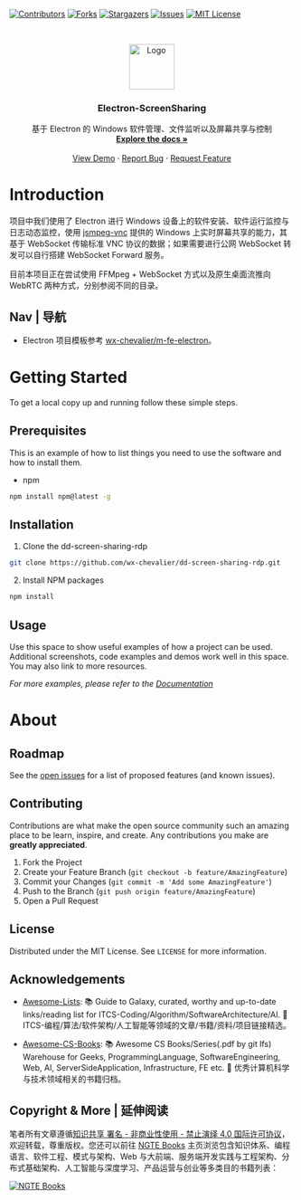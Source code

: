 [![Contributors][contributors-shield]][contributors-url]
[![Forks][forks-shield]][forks-url]
[![Stargazers][stars-shield]][stars-url]
[![Issues][issues-shield]][issues-url]
[![MIT License][license-shield]][license-url]

<!-- PROJECT LOGO -->
<br />
<p align="center">
  <a href="https://github.com/wx-chevalier/dd-screen-sharing-rdp">
    <img src="https://s2.ax1x.com/2020/01/06/lr21MT.png" alt="Logo" width="80" height="80">
  </a>

  <h3 align="center">Electron-ScreenSharing</h3>

  <p align="center">
    基于 Electron 的 Windows 软件管理、文件监听以及屏幕共享与控制
    <br />
    <a href="https://github.com/wx-chevalier/dd-screen-sharing-rdp"><strong>Explore the docs »</strong></a>
    <br />
    <br />
    <a href="https://github.com/wx-chevalier/dd-screen-sharing-rdp">View Demo</a>
    ·
    <a href="https://github.com/wx-chevalier/dd-screen-sharing-rdp/issues">Report Bug</a>
    ·
    <a href="https://github.com/wx-chevalier/dd-screen-sharing-rdp/issues">Request Feature</a>
  </p>
</p>

<!-- ABOUT THE PROJECT -->

# Introduction

项目中我们使用了 Electron 进行 Windows 设备上的软件安装、软件运行监控与日志动态监控，使用 [jsmpeg-vnc](https://github.com/phoboslab/jsmpeg-vnc) 提供的 Windows 上实时屏幕共享的能力，其基于 WebSocket 传输标准 VNC 协议的数据；如果需要进行公网 WebSocket 转发可以自行搭建 WebSocket Forward 服务。

目前本项目正在尝试使用 FFMpeg + WebSocket 方式以及原生桌面流推向 WebRTC 两种方式，分别参阅不同的目录。

## Nav | 导航

- Electron 项目模板参考 [wx-chevalier/m-fe-electron](https://github.com/wx-chevalier/m-fe-electron)。

# Getting Started

To get a local copy up and running follow these simple steps.

## Prerequisites

This is an example of how to list things you need to use the software and how to install them.

- npm

```sh
npm install npm@latest -g
```

## Installation

1. Clone the dd-screen-sharing-rdp

```sh
git clone https://github.com/wx-chevalier/dd-screen-sharing-rdp.git
```

2. Install NPM packages

```sh
npm install
```

<!-- USAGE EXAMPLES -->

## Usage

Use this space to show useful examples of how a project can be used. Additional screenshots, code examples and demos work well in this space. You may also link to more resources.

_For more examples, please refer to the [Documentation](https://example.com)_

# About

<!-- ROADMAP -->

## Roadmap

See the [open issues](https://github.com/wx-chevalier/dd-screen-sharing-rdp/issues) for a list of proposed features (and known issues).

<!-- CONTRIBUTING -->

## Contributing

Contributions are what make the open source community such an amazing place to be learn, inspire, and create. Any contributions you make are **greatly appreciated**.

1. Fork the Project
2. Create your Feature Branch (`git checkout -b feature/AmazingFeature`)
3. Commit your Changes (`git commit -m 'Add some AmazingFeature'`)
4. Push to the Branch (`git push origin feature/AmazingFeature`)
5. Open a Pull Request

<!-- LICENSE -->

## License

Distributed under the MIT License. See `LICENSE` for more information.

<!-- ACKNOWLEDGEMENTS -->

## Acknowledgements

- [Awesome-Lists](https://github.com/wx-chevalier/Awesome-Lists): 📚 Guide to Galaxy, curated, worthy and up-to-date links/reading list for ITCS-Coding/Algorithm/SoftwareArchitecture/AI. 💫 ITCS-编程/算法/软件架构/人工智能等领域的文章/书籍/资料/项目链接精选。

- [Awesome-CS-Books](https://github.com/wx-chevalier/Awesome-CS-Books): :books: Awesome CS Books/Series(.pdf by git lfs) Warehouse for Geeks, ProgrammingLanguage, SoftwareEngineering, Web, AI, ServerSideApplication, Infrastructure, FE etc. :dizzy: 优秀计算机科学与技术领域相关的书籍归档。

## Copyright & More | 延伸阅读

笔者所有文章遵循[知识共享 署名 - 非商业性使用 - 禁止演绎 4.0 国际许可协议](https://creativecommons.org/licenses/by-nc-nd/4.0/deed.zh)，欢迎转载，尊重版权。您还可以前往 [NGTE Books](https://ng-tech.icu/books/) 主页浏览包含知识体系、编程语言、软件工程、模式与架构、Web 与大前端、服务端开发实践与工程架构、分布式基础架构、人工智能与深度学习、产品运营与创业等多类目的书籍列表：

[![NGTE Books](https://s2.ax1x.com/2020/01/18/19uXtI.png)](https://ng-tech.icu/books/)

<!-- MARKDOWN LINKS & IMAGES -->
<!-- https://www.markdownguide.org/basic-syntax/#reference-style-links -->

[contributors-shield]: https://img.shields.io/github/contributors/wx-chevalier/dd-screen-sharing-rdp.svg?style=flat-square
[contributors-url]: https://github.com/wx-chevalier/dd-screen-sharing-rdp/graphs/contributors
[forks-shield]: https://img.shields.io/github/forks/wx-chevalier/dd-screen-sharing-rdp.svg?style=flat-square
[forks-url]: https://github.com/wx-chevalier/dd-screen-sharing-rdp/network/members
[stars-shield]: https://img.shields.io/github/stars/wx-chevalier/dd-screen-sharing-rdp.svg?style=flat-square
[stars-url]: https://github.com/wx-chevalier/dd-screen-sharing-rdp/stargazers
[issues-shield]: https://img.shields.io/github/issues/wx-chevalier/dd-screen-sharing-rdp.svg?style=flat-square
[issues-url]: https://github.com/wx-chevalier/dd-screen-sharing-rdp/issues
[license-shield]: https://img.shields.io/github/license/wx-chevalier/dd-screen-sharing-rdp.svg?style=flat-square
[license-url]: https://github.com/wx-chevalier/dd-screen-sharing-rdp/blob/master/LICENSE.txt
